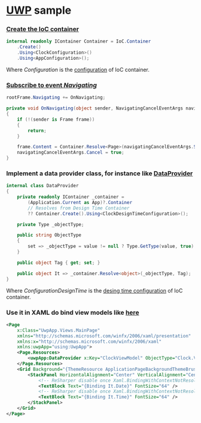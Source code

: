 # [UWP](https://docs.microsoft.com/en-us/windows/uwp/index) sample

### [Create the IoC container](App.xaml.cs#L26)

```csharp
internal readonly IContainer Container = IoC.Container
    .Create()
    .Using<ClockConfiguration>()
    .Using<AppConfiguration>();
```

Where _Configuration_ is the [configuration](Configuration.cs) of IoC container.

### [Subscribe to event _Navigating_](App.xaml.cs#L44)

```csharp
rootFrame.Navigating += OnNavigating;
```

```csharp
private void OnNavigating(object sender, NavigatingCancelEventArgs navigatingCancelEventArgs)
{
    if (!(sender is Frame frame))
    {
        return;
    }

    frame.Content = Container.Resolve<Page>(navigatingCancelEventArgs.SourcePageType, navigatingCancelEventArgs.Parameter);
    navigatingCancelEventArgs.Cancel = true;
}
```

### Implement a data provider class, for instance like [DataProvider](Samples/Uwp/DataProvider.cs)

```csharp
internal class DataProvider
{
    private readonly IContainer _container =
        (Application.Current as App)?.Container
        // Resolves from Design Time Container
        ?? Container.Create().Using<ClockDesignTimeConfiguration>();

    private Type _objectType;

    public string ObjectType
    {
        set => _objectType = value != null ? Type.GetType(value, true) : typeof(object);
    }

    public object Tag { get; set; }

    public object It => _container.Resolve<object>(_objectType, Tag);
}
```

Where _ConfigurationDesignTime_ is the [desing time configuration](ConfigurationDesignTime.cs) of IoC container.

### Use it in XAML do bind view models like [here](Views/MainWindow.xaml)

```xml
<Page
    x:Class="UwpApp.Views.MainPage"
    xmlns="http://schemas.microsoft.com/winfx/2006/xaml/presentation"
    xmlns:x="http://schemas.microsoft.com/winfx/2006/xaml"
    xmlns:uwpApp="using:UwpApp">
    <Page.Resources>
        <uwpApp:DataProvider x:Key="ClockViewModel" ObjectType="Clock.ViewModels.IClockViewModel, Clock"/>
    </Page.Resources>
    <Grid Background="{ThemeResource ApplicationPageBackgroundThemeBrush}">
        <StackPanel HorizontalAlignment="Center" VerticalAlignment="Center" DataContext="{StaticResource ClockViewModel}">
            <!-- ReSharper disable once Xaml.BindingWithContextNotResolved -->
            <TextBlock Text="{Binding It.Date}" FontSize="64" />
            <!-- ReSharper disable once Xaml.BindingWithContextNotResolved -->
            <TextBlock Text="{Binding It.Time}" FontSize="64" />
        </StackPanel>
    </Grid>
</Page>

```